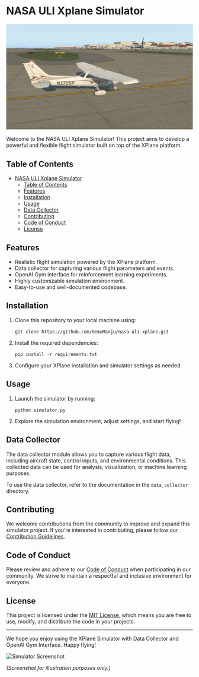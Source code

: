 # NASA ULI Xplane Simulator

![Simulator Banner](docs/images/cessna.png)

Welcome to the NASA ULI Xplane Simulator! This project aims to develop a powerful and flexible flight simulator built on top of the XPlane platform.


## Table of Contents

- [NASA ULI Xplane Simulator](#nasa-uli-xplane-simulator)
  - [Table of Contents](#table-of-contents)
  - [Features](#features)
  - [Installation](#installation)
  - [Usage](#usage)
  - [Data Collector](#data-collector)
  - [Contributing](#contributing)
  - [Code of Conduct](#code-of-conduct)
  - [License](#license)

## Features

- Realistic flight simulation powered by the XPlane platform.
- Data collector for capturing various flight parameters and events.
- OpenAI Gym interface for reinforcement learning experiments.
- Highly customizable simulation environment.
- Easy-to-use and well-documented codebase.

## Installation

1. Clone this repository to your local machine using:

   ```
   git clone https://github.com/HemuManju/nasa-uli-xplane.git

   ```

2. Install the required dependencies:

   ```
   pip install -r requirements.txt
   ```

3. Configure your XPlane installation and simulator settings as needed.

## Usage

1. Launch the simulator by running:

   ```
   python simulator.py
   ```

2. Explore the simulation environment, adjust settings, and start flying!

## Data Collector

The data collector module allows you to capture various flight data, including aircraft state, control inputs, and environmental conditions. This collected data can be used for analysis, visualization, or machine learning purposes.

To use the data collector, refer to the documentation in the `data_collector` directory.


## Contributing

We welcome contributions from the community to improve and expand this simulator project. If you're interested in contributing, please follow our [Contribution Guidelines](CONTRIBUTING.md).

## Code of Conduct

Please review and adhere to our [Code of Conduct](CODE_OF_CONDUCT.md) when participating in our community. We strive to maintain a respectful and inclusive environment for everyone.

## License

This project is licensed under the [MIT License](LICENSE), which means you are free to use, modify, and distribute the code in your projects.

---

We hope you enjoy using the XPlane Simulator with Data Collector and OpenAI Gym Interface. Happy flying!

![Simulator Screenshot](simulator_screenshot.jpg)

*(Screenshot for illustration purposes only.)*
